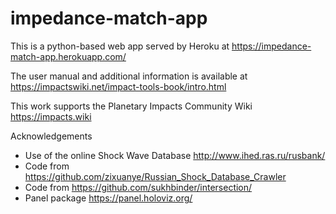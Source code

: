 # impedance-match-app

This is a python-based web app served by Heroku at
https://impedance-match-app.herokuapp.com/

The user manual and additional information is available at
https://impactswiki.net/impact-tools-book/intro.html

This work supports the Planetary Impacts Community Wiki
https://impacts.wiki

Acknowledgements
* Use of the online Shock Wave Database http://www.ihed.ras.ru/rusbank/ 
* Code from https://github.com/zixuanye/Russian_Shock_Database_Crawler
* Code from https://github.com/sukhbinder/intersection/
* Panel package https://panel.holoviz.org/
